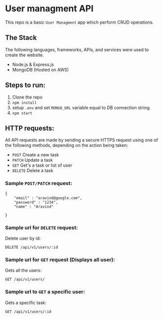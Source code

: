 # User managment API

This repo is a basic `User Managment` app which perform CRUD operations.

## The Stack

The following languages, frameworks, APIs, and services were used to create the website.

- Node.js & Express.js
- MongoDB (Hosted on AWS)

## Steps to run:
1. Clone the repo
3. `npm install`
4. setup `.env` and set `MONGO_URL` variable equal to DB connection string.
5. `npm start`

## HTTP requests:

All API requests are made by sending a secure HTTPS request using one of the following methods, depending on the action being taken:

- `POST` Create a new task
- `PATCH` Update a task
- `GET` Get's a task or list of user
- `DELETE` Delete a task


### Sample `POST/PATCH` request:
```
{
    "email" : "aravind@google.com",
    "password" : "1234",
    "name" : "Aravind"

}
```
### Sample url for `DELETE` request:
Delete user by id:
```
DELETE /api/v1/users/:id
```
### Sample url for `GET` request (Displays all user):
Gets all the users:
```
GET /api/v1/users/
```
### Sample url to `GET` a specific user:
Gets a specific task:
```
GET /api/v1/users/:id
```